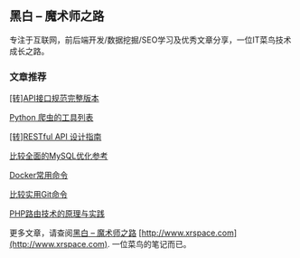 ## 黑白 – 魔术师之路

专注于互联网，前后端开发/数据挖掘/SEO学习及优秀文章分享，一位IT菜鸟技术成长之路。

### 文章推荐

[[转]API接口规范完整版本](http://www.xrspace.com/708.html)

[Python 爬虫的工具列表](http://www.xrspace.com/631.html)

[[转]RESTful API 设计指南](http://www.xrspace.com/585.html)

[比较全面的MySQL优化参考](http://www.xrspace.com/469.html)

[Docker常用命令](http://www.xrspace.com/610.html)

[比较实用Git命令](http://www.xrspace.com/701.html)

[PHP路由技术的原理与实践](http://www.xrspace.com/571.html)

更多文章，请查阅[黑白 – 魔术师之路](http://www.xrspace.com/) [http://www.xrspace.com](http://www.xrspace.com). 一位菜鸟的笔记而已。
